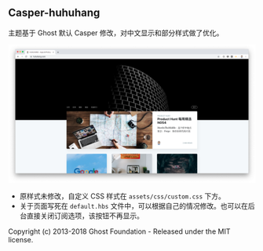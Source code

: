 ## Casper-huhuhang

主题基于 Ghost 默认 Casper 修改，对中文显示和部分样式做了优化。

![](assets/casper-huhuhang.png)

- 原样式未修改，自定义 CSS 样式在 `assets/css/custom.css` 下方。
- 关于页面写死在 `default.hbs` 文件中，可以根据自己的情况修改。也可以在后台直接关闭订阅选项，该按钮不再显示。


Copyright (c) 2013-2018 Ghost Foundation - Released under the MIT license.